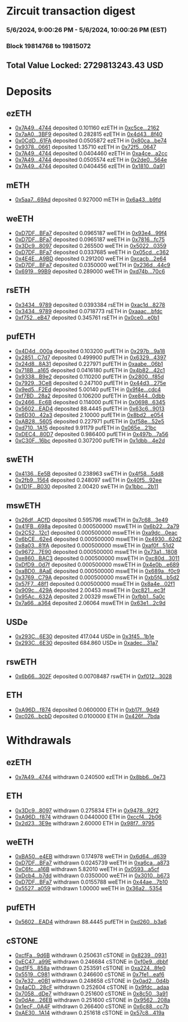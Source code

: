 # Zircuit transaction digest
### 5/6/2024, 9:00:26 PM - 5/6/2024, 10:00:26 PM (EST)
### Block 19814768 to 19815072

## Total Value Locked: 2729813243.43 USD

# Deposits
## ezETH
- [0x7A49...4744](https://etherscan.io/address/0x7A493Be5c2ce014cD049Bf178a1ac0Db1B434744) deposited 0.101160 ezETH in [0xc5ce...2162](https://etherscan.io/tx/0x7A493Be5c2ce014cD049Bf178a1ac0Db1B434744)
- [0x7aA0...3BF9](https://etherscan.io/address/0x7aA0BEcCA1aBf972400252FF5565Ca7c50643BF9) deposited 0.282815 ezETH in [0x4d43...8f40](https://etherscan.io/tx/0x7aA0BEcCA1aBf972400252FF5565Ca7c50643BF9)
- [0x0CdD...61FA](https://etherscan.io/address/0x0CdDA1339fe569f6541CF012539EDb219ab661FA) deposited 0.0505872 ezETH in [0x80ca...be74](https://etherscan.io/tx/0x0CdDA1339fe569f6541CF012539EDb219ab661FA)
- [0x9378...0661](https://etherscan.io/address/0x93781a4Acfc29B444457606d4532E34d43200661) deposited 1.35710 ezETH in [0x72f5...0647](https://etherscan.io/tx/0x93781a4Acfc29B444457606d4532E34d43200661)
- [0x7A49...4744](https://etherscan.io/address/0x7A493Be5c2ce014cD049Bf178a1ac0Db1B434744) deposited 0.0404460 ezETH in [0xa4ce...a2cc](https://etherscan.io/tx/0x7A493Be5c2ce014cD049Bf178a1ac0Db1B434744)
- [0x7A49...4744](https://etherscan.io/address/0x7A493Be5c2ce014cD049Bf178a1ac0Db1B434744) deposited 0.0505574 ezETH in [0x2de0...564e](https://etherscan.io/tx/0x7A493Be5c2ce014cD049Bf178a1ac0Db1B434744)
- [0x7A49...4744](https://etherscan.io/address/0x7A493Be5c2ce014cD049Bf178a1ac0Db1B434744) deposited 0.0404456 ezETH in [0x1810...0a91](https://etherscan.io/tx/0x7A493Be5c2ce014cD049Bf178a1ac0Db1B434744)
## mETH
- [0x5aa7...69Ad](https://etherscan.io/address/0x5aa7A8A081474f5AE64710ae027720da7E6369Ad) deposited 0.927000 mETH in [0x6a43...b9fd](https://etherscan.io/tx/0x5aa7A8A081474f5AE64710ae027720da7E6369Ad)
## weETH
- [0xD7DF...BFa7](https://etherscan.io/address/0xD7DF7E085214743530afF339aFC420c7c720BFa7) deposited 0.0965187 weETH in [0x93e4...99f4](https://etherscan.io/tx/0xD7DF7E085214743530afF339aFC420c7c720BFa7)
- [0xD7DF...BFa7](https://etherscan.io/address/0xD7DF7E085214743530afF339aFC420c7c720BFa7) deposited 0.0965187 weETH in [0x7816...fc75](https://etherscan.io/tx/0xD7DF7E085214743530afF339aFC420c7c720BFa7)
- [0x3Dc9...8097](https://etherscan.io/address/0x3Dc93BB38Acf122c7591332ea8B27fd26bD88097) deposited 0.265500 weETH in [0x5022...0359](https://etherscan.io/tx/0x3Dc93BB38Acf122c7591332ea8B27fd26bD88097)
- [0xD7DF...BFa7](https://etherscan.io/address/0xD7DF7E085214743530afF339aFC420c7c720BFa7) deposited 0.0337685 weETH in [0x05cd...c362](https://etherscan.io/tx/0xD7DF7E085214743530afF339aFC420c7c720BFa7)
- [0x4E4E...A9BD](https://etherscan.io/address/0x4E4E95D5be7774D00Af36926893aD539Eb35A9BD) deposited 0.291200 weETH in [0xcacb...2e64](https://etherscan.io/tx/0x4E4E95D5be7774D00Af36926893aD539Eb35A9BD)
- [0xD7DF...BFa7](https://etherscan.io/address/0xD7DF7E085214743530afF339aFC420c7c720BFa7) deposited 0.0350000 weETH in [0x236d...44c9](https://etherscan.io/tx/0xD7DF7E085214743530afF339aFC420c7c720BFa7)
- [0x6919...99B9](https://etherscan.io/address/0x6919D6E89F422B162D351Daae9302b0D5adb99B9) deposited 0.289000 weETH in [0xd74b...70c6](https://etherscan.io/tx/0x6919D6E89F422B162D351Daae9302b0D5adb99B9)
## rsETH
- [0x3434...9789](https://etherscan.io/address/0x34349c5569e7B846c3558961552D2202760A9789) deposited 0.0393384 rsETH in [0xac1d...8278](https://etherscan.io/tx/0x34349c5569e7B846c3558961552D2202760A9789)
- [0x3434...9789](https://etherscan.io/address/0x34349c5569e7B846c3558961552D2202760A9789) deposited 0.0718773 rsETH in [0xaaac...bfdc](https://etherscan.io/tx/0x34349c5569e7B846c3558961552D2202760A9789)
- [0xf752...eB47](https://etherscan.io/address/0xf752E3e6Ddf286c349C3a0782c3CEC6D97B7eB47) deposited 0.345761 rsETH in [0x0ce0...e0b1](https://etherscan.io/tx/0xf752E3e6Ddf286c349C3a0782c3CEC6D97B7eB47)
## pufETH
- [0x4D4d...000a](https://etherscan.io/address/0x4D4d687581F2c0c847638260629dA17A1DD5000a) deposited 0.103200 pufETH in [0x297b...9a18](https://etherscan.io/tx/0x4D4d687581F2c0c847638260629dA17A1DD5000a)
- [0x2851...C7d7](https://etherscan.io/address/0x28519a9B53D1989649d42e5F5F4Fb94A6c14C7d7) deposited 0.499900 pufETH in [0x6329...4397](https://etherscan.io/tx/0x28519a9B53D1989649d42e5F5F4Fb94A6c14C7d7)
- [0x24d8...8A31](https://etherscan.io/address/0x24d815AFa55ef0702a1D330035F355cb73298A31) deposited 0.227971 pufETH in [0xaabe...06b1](https://etherscan.io/tx/0x24d815AFa55ef0702a1D330035F355cb73298A31)
- [0x718B...a165](https://etherscan.io/address/0x718Bb3A3e48dB11250788388039c2C4EB2dAa165) deposited 0.0416180 pufETH in [0x4b82...42c1](https://etherscan.io/tx/0x718Bb3A3e48dB11250788388039c2C4EB2dAa165)
- [0x9338...B9e2](https://etherscan.io/address/0x933853cbbC6e5081C934fe9aDdDA8EA5fAFFB9e2) deposited 0.110200 pufETH in [0x2800...f85d](https://etherscan.io/tx/0x933853cbbC6e5081C934fe9aDdDA8EA5fAFFB9e2)
- [0x7929...3Ce8](https://etherscan.io/address/0x792995021A64a4a7DB16f5E9A352Ae5c46D03Ce8) deposited 0.247100 pufETH in [0x44d3...275e](https://etherscan.io/tx/0x792995021A64a4a7DB16f5E9A352Ae5c46D03Ce8)
- [0x9ed5...F2Ed](https://etherscan.io/address/0x9ed5194f7506d71eEd9FAcB203B80Ad03aE8F2Ed) deposited 5.00140 pufETH in [0x9f4e...cdc4](https://etherscan.io/tx/0x9ed5194f7506d71eEd9FAcB203B80Ad03aE8F2Ed)
- [0xf7BD...28a2](https://etherscan.io/address/0xf7BDf5c706277e73EDc471Edca5A02Ff093e28a2) deposited 0.106200 pufETH in [0xe844...0dbb](https://etherscan.io/tx/0xf7BDf5c706277e73EDc471Edca5A02Ff093e28a2)
- [0x2466...Ec6B](https://etherscan.io/address/0x2466DB5920eAc5252107b373487aA2757d22Ec6B) deposited 0.114000 pufETH in [0x0698...6345](https://etherscan.io/tx/0x2466DB5920eAc5252107b373487aA2757d22Ec6B)
- [0x5602...EAD4](https://etherscan.io/address/0x5602dfD9FF56C613936C85E87D7Cf0E1894cEAD4) deposited 88.4445 pufETH in [0x63c6...9013](https://etherscan.io/tx/0x5602dfD9FF56C613936C85E87D7Cf0E1894cEAD4)
- [0x6D30...42a3](https://etherscan.io/address/0x6D3056abc79E88EBD2d1024165EF07D16e4442a3) deposited 2.10000 pufETH in [0x8bd2...e054](https://etherscan.io/tx/0x6D3056abc79E88EBD2d1024165EF07D16e4442a3)
- [0xAB28...5605](https://etherscan.io/address/0xAB2830c3d3F363fAC24A6FE155AbD87d3Ebf5605) deposited 0.227971 pufETH in [0xf58e...52e5](https://etherscan.io/tx/0xAB2830c3d3F363fAC24A6FE155AbD87d3Ebf5605)
- [0xd710...1A15](https://etherscan.io/address/0xd710AF662C82E84a3b490A8Bc549b8Afe9b81A15) deposited 9.91179 pufETH in [0x065e...21bc](https://etherscan.io/tx/0xd710AF662C82E84a3b490A8Bc549b8Afe9b81A15)
- [0xDEC4...80D7](https://etherscan.io/address/0xDEC4FEFEf7ce8f4AF068BF6861F99999E01c80D7) deposited 0.986400 pufETH in [0x497b...7a56](https://etherscan.io/tx/0xDEC4FEFEf7ce8f4AF068BF6861F99999E01c80D7)
- [0xC30F...16bc](https://etherscan.io/address/0xC30FBc650d5C2b03369e69Adb89ca444873016bc) deposited 0.307200 pufETH in [0x1dbb...4e2d](https://etherscan.io/tx/0xC30FBc650d5C2b03369e69Adb89ca444873016bc)
## swETH
- [0x4136...Ee5B](https://etherscan.io/address/0x413642cafe68F1FE718D46Ec32136E209fD7Ee5B) deposited 0.238963 swETH in [0x4f58...5dd8](https://etherscan.io/tx/0x413642cafe68F1FE718D46Ec32136E209fD7Ee5B)
- [0x2fb9...1564](https://etherscan.io/address/0x2fb945490923fBb22f3a8F16FB54C37E36db1564) deposited 0.248097 swETH in [0x40f5...92ee](https://etherscan.io/tx/0x2fb945490923fBb22f3a8F16FB54C37E36db1564)
- [0x1D1F...B030](https://etherscan.io/address/0x1D1Fe32F9Bb9E523Eb109A1d17F72E38420aB030) deposited 2.00420 swETH in [0x1bbc...2b11](https://etherscan.io/tx/0x1D1Fe32F9Bb9E523Eb109A1d17F72E38420aB030)
## mswETH
- [0x26df...ACfD](https://etherscan.io/address/0x26df87765B38FD98Ad8AE9f2907ee0a8fE28ACfD) deposited 0.595796 mswETH in [0x7c68...3e49](https://etherscan.io/tx/0x26df87765B38FD98Ad8AE9f2907ee0a8fE28ACfD)
- [0x41FB...698a](https://etherscan.io/address/0x41FB98c52Ca7FEE00870bF69bCc0EaE3acF1698a) deposited 0.000500000 mswETH in [0x6b22...2a79](https://etherscan.io/tx/0x41FB98c52Ca7FEE00870bF69bCc0EaE3acF1698a)
- [0x2C52...12c1](https://etherscan.io/address/0x2C528D0e42613e6b2020F1FB0042658524c812c1) deposited 0.000500000 mswETH in [0xa9dc...0eac](https://etherscan.io/tx/0x2C528D0e42613e6b2020F1FB0042658524c812c1)
- [0x6bCE...62e4](https://etherscan.io/address/0x6bCE537403EC76CfEa48b4dBF9586db9f9Fb62e4) deposited 0.000500000 mswETH in [0x4930...62d2](https://etherscan.io/tx/0x6bCE537403EC76CfEa48b4dBF9586db9f9Fb62e4)
- [0x8a03...81fA](https://etherscan.io/address/0x8a03B043219Fc2Cd9F351251bAAD7b185c1081fA) deposited 0.000500000 mswETH in [0xaf0f...51d2](https://etherscan.io/tx/0x8a03B043219Fc2Cd9F351251bAAD7b185c1081fA)
- [0x9672...7E90](https://etherscan.io/address/0x967218C4D386D710c3d44D3F69ce192DCD897E90) deposited 0.000500000 mswETH in [0x73a1...1808](https://etherscan.io/tx/0x967218C4D386D710c3d44D3F69ce192DCD897E90)
- [0xe860...BAC3](https://etherscan.io/address/0xe8600fcd12aaC469829301BF442Bc5351AC4BAC3) deposited 0.000500000 mswETH in [0xc80d...3011](https://etherscan.io/tx/0xe8600fcd12aaC469829301BF442Bc5351AC4BAC3)
- [0xDfD9...0d7f](https://etherscan.io/address/0xDfD97f629A841faf2a4fAa0bD0E2E2c7b4c40d7f) deposited 0.000500000 mswETH in [0x4e0b...e689](https://etherscan.io/tx/0xDfD97f629A841faf2a4fAa0bD0E2E2c7b4c40d7f)
- [0xaBD0...8AaE](https://etherscan.io/address/0xaBD015BB230c2Dd43E7b304E6Ed101fA54aB8AaE) deposited 0.000500000 mswETH in [0x689a...f0c9](https://etherscan.io/tx/0xaBD015BB230c2Dd43E7b304E6Ed101fA54aB8AaE)
- [0x3769...C79A](https://etherscan.io/address/0x3769c48Eba51E10a6cE6C898C2e4BaE75D64C79A) deposited 0.000500000 mswETH in [0xb5f4...b5d2](https://etherscan.io/tx/0x3769c48Eba51E10a6cE6C898C2e4BaE75D64C79A)
- [0x57F7...48f1](https://etherscan.io/address/0x57F7a86D57FfC9FdcDffC054Cb5f6952d2b248f1) deposited 0.000500000 mswETH in [0x8a4e...02f1](https://etherscan.io/tx/0x57F7a86D57FfC9FdcDffC054Cb5f6952d2b248f1)
- [0x909c...429A](https://etherscan.io/address/0x909c84d15a723d645f1af161D8bC7C38F524429A) deposited 2.00453 mswETH in [0xc821...ec3f](https://etherscan.io/tx/0x909c84d15a723d645f1af161D8bC7C38F524429A)
- [0x95Ac...632A](https://etherscan.io/address/0x95AcDb77480997a36A0C515E29c9D0CF8425632A) deposited 2.00329 mswETH in [0xfbb1...5a0c](https://etherscan.io/tx/0x95AcDb77480997a36A0C515E29c9D0CF8425632A)
- [0x7a66...a364](https://etherscan.io/address/0x7a66989fB18486Ee01629CBb58eA6629db4aa364) deposited 2.06064 mswETH in [0x63e1...2c9d](https://etherscan.io/tx/0x7a66989fB18486Ee01629CBb58eA6629db4aa364)
## USDe
- [0x293C...6E30](https://etherscan.io/address/0x293C6937D8D82e05B01335F7B33FBA0c8e256E30) deposited 417.044 USDe in [0x3f45...1b1e](https://etherscan.io/tx/0x293C6937D8D82e05B01335F7B33FBA0c8e256E30)
- [0x293C...6E30](https://etherscan.io/address/0x293C6937D8D82e05B01335F7B33FBA0c8e256E30) deposited 684.860 USDe in [0xadec...31a7](https://etherscan.io/tx/0x293C6937D8D82e05B01335F7B33FBA0c8e256E30)
## rswETH
- [0x6b66...302F](https://etherscan.io/address/0x6b664b86db141EFFe61E44B44aD8ADe7738d302F) deposited 0.00708487 rswETH in [0xf012...3028](https://etherscan.io/tx/0x6b664b86db141EFFe61E44B44aD8ADe7738d302F)
## ETH
- [0xA96D...f874](https://etherscan.io/address/0xA96D7C70cC62F2A20344B8D964465A7e335ef874) deposited 0.0600000 ETH in [0xb17f...9d49](https://etherscan.io/tx/0xA96D7C70cC62F2A20344B8D964465A7e335ef874)
- [0xc026...bcbD](https://etherscan.io/address/0xc02653DCF4fea1352e764FCf60f3000D8fE7bcbD) deposited 0.0100000 ETH in [0x426f...7bda](https://etherscan.io/tx/0xc02653DCF4fea1352e764FCf60f3000D8fE7bcbD)
# Withdrawals
## ezETH
- [0x7A49...4744](https://etherscan.io/address/0x7A493Be5c2ce014cD049Bf178a1ac0Db1B434744) withdrawn 0.240500 ezETH in [0x8bb6...0e73](https://etherscan.io/tx/0x7A493Be5c2ce014cD049Bf178a1ac0Db1B434744)
## ETH
- [0x3Dc9...8097](https://etherscan.io/address/0x3Dc93BB38Acf122c7591332ea8B27fd26bD88097) withdrawn 0.275834 ETH in [0x9478...92f2](https://etherscan.io/tx/0x3Dc93BB38Acf122c7591332ea8B27fd26bD88097)
- [0xA96D...f874](https://etherscan.io/address/0xA96D7C70cC62F2A20344B8D964465A7e335ef874) withdrawn 0.0440000 ETH in [0xccf4...2b06](https://etherscan.io/tx/0xA96D7C70cC62F2A20344B8D964465A7e335ef874)
- [0x2d23...3E9e](https://etherscan.io/address/0x2d233F78258e76c830024Ff4AF626aA25fdA3E9e) withdrawn 2.60000 ETH in [0x98f7...9795](https://etherscan.io/tx/0x2d233F78258e76c830024Ff4AF626aA25fdA3E9e)
## weETH
- [0xBA50...e4EB](https://etherscan.io/address/0xBA505e998E89682839dBFE30e8cB9Aabc16Ae4EB) withdrawn 0.174978 weETH in [0x6d64...d639](https://etherscan.io/tx/0xBA505e998E89682839dBFE30e8cB9Aabc16Ae4EB)
- [0xD7DF...BFa7](https://etherscan.io/address/0xD7DF7E085214743530afF339aFC420c7c720BFa7) withdrawn 0.0245739 weETH in [0xa6ca...a873](https://etherscan.io/tx/0xD7DF7E085214743530afF339aFC420c7c720BFa7)
- [0xC6fc...a16B](https://etherscan.io/address/0xC6fccBa30477fC1FCf8B220E66eB81EcF724a16B) withdrawn 5.82010 weETH in [0x0593...a5cf](https://etherscan.io/tx/0xC6fccBa30477fC1FCf8B220E66eB81EcF724a16B)
- [0xDcb4...b7dd](https://etherscan.io/address/0xDcb4ba71A45a9622D929b82fd0237B8a829Eb7dd) withdrawn 0.0350000 weETH in [0x3010...b673](https://etherscan.io/tx/0xDcb4ba71A45a9622D929b82fd0237B8a829Eb7dd)
- [0xD7DF...BFa7](https://etherscan.io/address/0xD7DF7E085214743530afF339aFC420c7c720BFa7) withdrawn 0.0155788 weETH in [0x44ae...7b10](https://etherscan.io/tx/0xD7DF7E085214743530afF339aFC420c7c720BFa7)
- [0x5527...a059](https://etherscan.io/address/0x5527e66Ce4abfe29EC938f3c0BEf9cA7A54Da059) withdrawn 1.00000 weETH in [0x36a2...5354](https://etherscan.io/tx/0x5527e66Ce4abfe29EC938f3c0BEf9cA7A54Da059)
## pufETH
- [0x5602...EAD4](https://etherscan.io/address/0x5602dfD9FF56C613936C85E87D7Cf0E1894cEAD4) withdrawn 88.4445 pufETH in [0xd260...b3a6](https://etherscan.io/tx/0x5602dfD9FF56C613936C85E87D7Cf0E1894cEAD4)
## cSTONE
- [0xcfFa...9d6B](https://etherscan.io/address/0xcfFa4c37E29fF618835D67bfE3148DcC55839d6B) withdrawn 0.250631 cSTONE in [0x8239...0931](https://etherscan.io/tx/0xcfFa4c37E29fF618835D67bfE3148DcC55839d6B)
- [0xEC47...a99E](https://etherscan.io/address/0xEC476C45693A0957216ce22e5CcED1E6C388a99E) withdrawn 0.246684 cSTONE in [0xf0e9...dbbf](https://etherscan.io/tx/0xEC476C45693A0957216ce22e5CcED1E6C388a99E)
- [0xd1F5...858a](https://etherscan.io/address/0xd1F5eaf995a61737045797C5046DB2ee1edb858a) withdrawn 0.253591 cSTONE in [0xa224...8fe0](https://etherscan.io/tx/0xd1F5eaf995a61737045797C5046DB2ee1edb858a)
- [0x5519...C981](https://etherscan.io/address/0x55196b734a076B954fF27567E02DB0442efaC981) withdrawn 0.246600 cSTONE in [0x7fe1...eaf6](https://etherscan.io/tx/0x55196b734a076B954fF27567E02DB0442efaC981)
- [0x7e32...e0B1](https://etherscan.io/address/0x7e32c0A4f5a6EB117D9D20A11503aCbB0861e0B1) withdrawn 0.248658 cSTONE in [0x0ad2...0d4b](https://etherscan.io/tx/0x7e32c0A4f5a6EB117D9D20A11503aCbB0861e0B1)
- [0x4aCD...28cF](https://etherscan.io/address/0x4aCD6E4f3AB4f44aCDc9768E40727ca238D228cF) withdrawn 0.252604 cSTONE in [0x9fdc...adaa](https://etherscan.io/tx/0x4aCD6E4f3AB4f44aCDc9768E40727ca238D228cF)
- [0x7058...dDe7](https://etherscan.io/address/0x70586A2F7ec1Ad68d1d692e28Ac026fe931BdDe7) withdrawn 0.251600 cSTONE in [0x8c50...3a91](https://etherscan.io/tx/0x70586A2F7ec1Ad68d1d692e28Ac026fe931BdDe7)
- [0x0dAe...26EB](https://etherscan.io/address/0x0dAe9B0bBB0A499d2c64C24E8771a6c17c6326EB) withdrawn 0.251600 cSTONE in [0x9562...208a](https://etherscan.io/tx/0x0dAe9B0bBB0A499d2c64C24E8771a6c17c6326EB)
- [0x1ecF...0A4F](https://etherscan.io/address/0x1ecF688Fc3d3f1c2F9732f047Cf1517bcd130A4F) withdrawn 0.266400 cSTONE in [0x6c88...cc7b](https://etherscan.io/tx/0x1ecF688Fc3d3f1c2F9732f047Cf1517bcd130A4F)
- [0xAE30...1A14](https://etherscan.io/address/0xAE3066AB6e622c857541305e51a6f0757d9d1A14) withdrawn 0.251618 cSTONE in [0x57c8...419a](https://etherscan.io/tx/0xAE3066AB6e622c857541305e51a6f0757d9d1A14)

